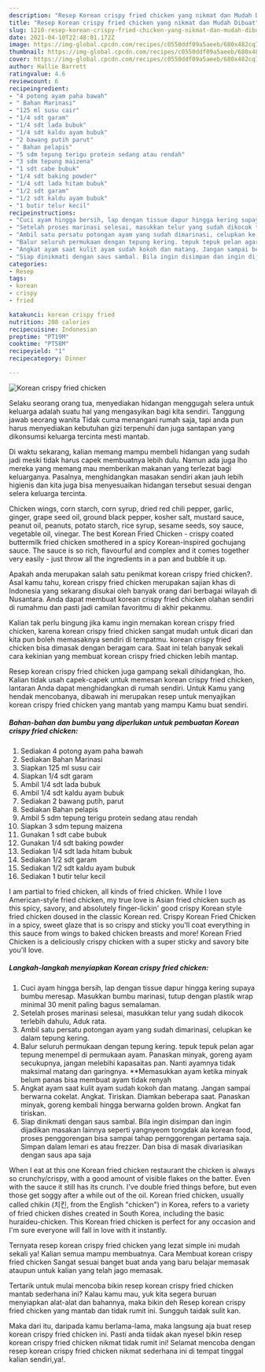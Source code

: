 ```yaml
---
description: "Resep Korean crispy fried chicken yang nikmat dan Mudah Dibuat"
title: "Resep Korean crispy fried chicken yang nikmat dan Mudah Dibuat"
slug: 1210-resep-korean-crispy-fried-chicken-yang-nikmat-dan-mudah-dibuat
date: 2021-04-10T22:48:01.172Z
image: https://img-global.cpcdn.com/recipes/c0550ddf09a5aeeb/680x482cq70/korean-crispy-fried-chicken-foto-resep-utama.jpg
thumbnail: https://img-global.cpcdn.com/recipes/c0550ddf09a5aeeb/680x482cq70/korean-crispy-fried-chicken-foto-resep-utama.jpg
cover: https://img-global.cpcdn.com/recipes/c0550ddf09a5aeeb/680x482cq70/korean-crispy-fried-chicken-foto-resep-utama.jpg
author: Hallie Barrett
ratingvalue: 4.6
reviewcount: 6
recipeingredient:
- "4 potong ayam paha bawah"
- " Bahan Marinasi"
- "125 ml susu cair"
- "1/4 sdt garam"
- "1/4 sdt lada bubuk"
- "1/4 sdt kaldu ayam bubuk"
- "2 bawang putih parut"
- " Bahan pelapis"
- "5 sdm tepung terigu protein sedang atau rendah"
- "3 sdm tepung maizena"
- "1 sdt cabe bubuk"
- "1/4 sdt baking powder"
- "1/4 sdt lada hitam bubuk"
- "1/2 sdt garam"
- "1/2 sdt kaldu ayam bubuk"
- "1 butir telur kecil"
recipeinstructions:
- "Cuci ayam hingga bersih, lap dengan tissue dapur hingga kering supaya bumbu meresap. Masukkan bumbu marinasi, tutup dengan plastik wrap minimal 30 menit paling bagus semalaman."
- "Setelah proses marinasi selesai, masukkan telur yang sudah dikocok terlebih dahulu, Aduk rata."
- "Ambil satu persatu potongan ayam yang sudah dimarinasi, celupkan ke dalam tepung kering."
- "Balur seluruh permukaan dengan tepung kering. tepuk tepuk pelan agar tepung menempel di permukaan ayam. Panaskan minyak, goreng ayam secukupnya, jangan melebihi kapasaitas pan. Nanti ayamnya tidak maksimal matang dan garingnya. **Memasukkan ayam ketika minyak belum panas bisa membuat ayam tidak renyah"
- "Angkat ayam saat kulit ayam sudah kokoh dan matang. Jangan sampai berwarna cokelat. Angkat. Tiriskan. Diamkan beberapa saat. Panaskan minyak, goreng kembali hingga berwarna golden brown. Angkat fan tiriskan."
- "Siap dinikmati dengan saus sambal. Bila ingin disimpan dan ingin dijadikan masakan lainnya seperti yangnyeom tongdak ala korean food, proses penggorengan bisa sampai tahap pernggorengan pertama saja. Simpan dalam lemari es atau frezzer. Dan bisa di masak divariasikan dengan saus apa saja"
categories:
- Resep
tags:
- korean
- crispy
- fried

katakunci: korean crispy fried 
nutrition: 208 calories
recipecuisine: Indonesian
preptime: "PT19M"
cooktime: "PT58M"
recipeyield: "1"
recipecategory: Dinner

---
```



![Korean crispy fried chicken](https://img-global.cpcdn.com/recipes/c0550ddf09a5aeeb/680x482cq70/korean-crispy-fried-chicken-foto-resep-utama.jpg)

Selaku seorang orang tua, menyediakan hidangan menggugah selera untuk keluarga adalah suatu hal yang mengasyikan bagi kita sendiri. Tanggung jawab seorang  wanita Tidak cuma menangani rumah saja, tapi anda pun harus menyediakan kebutuhan gizi terpenuhi dan juga santapan yang dikonsumsi keluarga tercinta mesti mantab.

Di waktu  sekarang, kalian memang mampu membeli hidangan yang sudah jadi meski tidak harus capek membuatnya lebih dulu. Namun ada juga lho mereka yang memang mau memberikan makanan yang terlezat bagi keluarganya. Pasalnya, menghidangkan masakan sendiri akan jauh lebih higienis dan kita juga bisa menyesuaikan hidangan tersebut sesuai dengan selera keluarga tercinta. 

Chicken wings, corn starch, corn syrup, dried red chili pepper, garlic, ginger, grape seed oil, ground black pepper, kosher salt, mustard sauce, peanut oil, peanuts, potato starch, rice syrup, sesame seeds, soy sauce, vegetable oil, vinegar. The best Korean Fried Chicken - crispy coated buttermilk fried chicken smothered in a spicy Korean-inspired gochujang sauce. The sauce is so rich, flavourful and complex and it comes together very easily - just throw all the ingredients in a pan and bubble it up.

Apakah anda merupakan salah satu penikmat korean crispy fried chicken?. Asal kamu tahu, korean crispy fried chicken merupakan sajian khas di Indonesia yang sekarang disukai oleh banyak orang dari berbagai wilayah di Nusantara. Anda dapat membuat korean crispy fried chicken olahan sendiri di rumahmu dan pasti jadi camilan favoritmu di akhir pekanmu.

Kalian tak perlu bingung jika kamu ingin memakan korean crispy fried chicken, karena korean crispy fried chicken sangat mudah untuk dicari dan kita pun boleh memasaknya sendiri di tempatmu. korean crispy fried chicken bisa dimasak dengan beragam cara. Saat ini telah banyak sekali cara kekinian yang membuat korean crispy fried chicken lebih mantap.

Resep korean crispy fried chicken juga gampang sekali dihidangkan, lho. Kalian tidak usah capek-capek untuk memesan korean crispy fried chicken, lantaran Anda dapat menghidangkan di rumah sendiri. Untuk Kamu yang hendak mencobanya, dibawah ini merupakan resep untuk menyajikan korean crispy fried chicken yang mantab yang mampu Kamu buat sendiri.

<!--inarticleads1-->

##### Bahan-bahan dan bumbu yang diperlukan untuk pembuatan Korean crispy fried chicken:

1. Sediakan 4 potong ayam paha bawah
1. Sediakan  Bahan Marinasi
1. Siapkan 125 ml susu cair
1. Siapkan 1/4 sdt garam
1. Ambil 1/4 sdt lada bubuk
1. Ambil 1/4 sdt kaldu ayam bubuk
1. Sediakan 2 bawang putih, parut
1. Sediakan  Bahan pelapis
1. Ambil 5 sdm tepung terigu protein sedang atau rendah
1. Siapkan 3 sdm tepung maizena
1. Gunakan 1 sdt cabe bubuk
1. Gunakan 1/4 sdt baking powder
1. Sediakan 1/4 sdt lada hitam bubuk
1. Sediakan 1/2 sdt garam
1. Sediakan 1/2 sdt kaldu ayam bubuk
1. Sediakan 1 butir telur kecil


I am partial to fried chicken, all kinds of fried chicken. While I love American-style fried chicken, my true love is Asian fried chicken such as this spicy, savory, and absolutely finger-lickin&#39; good crispy Korean style fried chicken doused in the classic Korean red. Crispy Korean Fried Chicken in a spicy, sweet glaze that is so crispy and sticky you&#39;ll coat everything in this sauce from wings to baked chicken breasts and more! Korean Fried Chicken is a deliciously crispy chicken with a super sticky and savory bite you&#39;ll love. 

<!--inarticleads2-->

##### Langkah-langkah menyiapkan Korean crispy fried chicken:

1. Cuci ayam hingga bersih, lap dengan tissue dapur hingga kering supaya bumbu meresap. Masukkan bumbu marinasi, tutup dengan plastik wrap minimal 30 menit paling bagus semalaman.
1. Setelah proses marinasi selesai, masukkan telur yang sudah dikocok terlebih dahulu, Aduk rata.
1. Ambil satu persatu potongan ayam yang sudah dimarinasi, celupkan ke dalam tepung kering.
1. Balur seluruh permukaan dengan tepung kering. tepuk tepuk pelan agar tepung menempel di permukaan ayam. Panaskan minyak, goreng ayam secukupnya, jangan melebihi kapasaitas pan. Nanti ayamnya tidak maksimal matang dan garingnya. **Memasukkan ayam ketika minyak belum panas bisa membuat ayam tidak renyah
1. Angkat ayam saat kulit ayam sudah kokoh dan matang. Jangan sampai berwarna cokelat. Angkat. Tiriskan. Diamkan beberapa saat. Panaskan minyak, goreng kembali hingga berwarna golden brown. Angkat fan tiriskan.
1. Siap dinikmati dengan saus sambal. Bila ingin disimpan dan ingin dijadikan masakan lainnya seperti yangnyeom tongdak ala korean food, proses penggorengan bisa sampai tahap pernggorengan pertama saja. Simpan dalam lemari es atau frezzer. Dan bisa di masak divariasikan dengan saus apa saja


When I eat at this one Korean fried chicken restaurant the chicken is always so crunchy/crispy, with a good amount of visible flakes on the batter. Even with the sauce it still has its crunch. I&#39;ve double fried things before, but even those get soggy after a while out of the oil. Korean fried chicken, usually called chikin (치킨, from the English &#34;chicken&#34;) in Korea, refers to a variety of fried chicken dishes created in South Korea, including the basic huraideu-chicken. This Korean fried chicken is perfect for any occasion and I&#39;m sure everyone will fall in love with it instantly. 

Ternyata resep korean crispy fried chicken yang lezat simple ini mudah sekali ya! Kalian semua mampu membuatnya. Cara Membuat korean crispy fried chicken Sangat sesuai banget buat anda yang baru belajar memasak ataupun untuk kalian yang telah jago memasak.

Tertarik untuk mulai mencoba bikin resep korean crispy fried chicken mantab sederhana ini? Kalau kamu mau, yuk kita segera buruan menyiapkan alat-alat dan bahannya, maka bikin deh Resep korean crispy fried chicken yang mantab dan tidak rumit ini. Sungguh taidak sulit kan. 

Maka dari itu, daripada kamu berlama-lama, maka langsung aja buat resep korean crispy fried chicken ini. Pasti anda tiidak akan nyesel bikin resep korean crispy fried chicken nikmat tidak rumit ini! Selamat mencoba dengan resep korean crispy fried chicken nikmat sederhana ini di tempat tinggal kalian sendiri,ya!.

